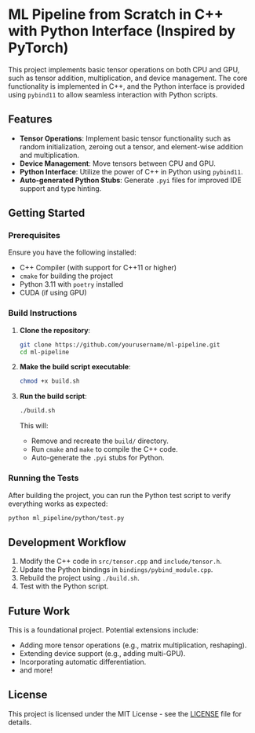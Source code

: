 

# ML Pipeline from Scratch in C++ with Python Interface (Inspired by PyTorch)

This project implements basic tensor operations on both CPU and GPU, such as tensor addition, multiplication, and device management. The core functionality is implemented in C++, and the Python interface is provided using `pybind11` to allow seamless interaction with Python scripts.


## Features

- **Tensor Operations**: Implement basic tensor functionality such as random initialization, zeroing out a tensor, and element-wise addition and multiplication.
- **Device Management**: Move tensors between CPU and GPU.
- **Python Interface**: Utilize the power of C++ in Python using `pybind11`.
- **Auto-generated Python Stubs**: Generate `.pyi` files for improved IDE support and type hinting.

## Getting Started

### Prerequisites

Ensure you have the following installed:
- C++ Compiler (with support for C++11 or higher)
- `cmake` for building the project
- Python 3.11 with `poetry` installed
- CUDA (if using GPU)

### Build Instructions

1. **Clone the repository**:
   ```bash
   git clone https://github.com/yourusername/ml-pipeline.git
   cd ml-pipeline
   ```

2. **Make the build script executable**:
   ```bash
   chmod +x build.sh
   ```

3. **Run the build script**:
   ```bash
   ./build.sh
   ```

   This will:
   - Remove and recreate the `build/` directory.
   - Run `cmake` and `make` to compile the C++ code.
   - Auto-generate the `.pyi` stubs for Python.

### Running the Tests

After building the project, you can run the Python test script to verify everything works as expected:

```bash
python ml_pipeline/python/test.py
```


## Development Workflow

1. Modify the C++ code in `src/tensor.cpp` and `include/tensor.h`.
2. Update the Python bindings in `bindings/pybind_module.cpp`.
3. Rebuild the project using `./build.sh`.
4. Test with the Python script.

## Future Work

This is a foundational project. Potential extensions include:
- Adding more tensor operations (e.g., matrix multiplication, reshaping).
- Extending device support (e.g., adding multi-GPU).
- Incorporating automatic differentiation.
- and more!

## License

This project is licensed under the MIT License - see the [LICENSE](LICENSE) file for details.

